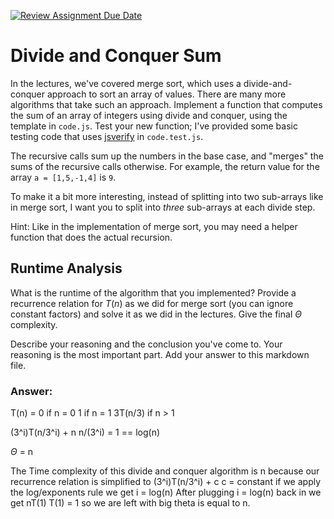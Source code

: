 [![Review Assignment Due Date](https://classroom.github.com/assets/deadline-readme-button-24ddc0f5d75046c5622901739e7c5dd533143b0c8e959d652212380cedb1ea36.svg)](https://classroom.github.com/a/E1vcEWuv)
# Divide and Conquer Sum

In the lectures, we've covered merge sort, which uses a divide-and-conquer
approach to sort an array of values. There are many more algorithms that take
such an approach. Implement a function that computes the sum of an array of
integers using divide and conquer, using the template in `code.js`. Test your
new function; I've provided some basic testing code that uses
[jsverify](https://jsverify.github.io/) in `code.test.js`.

The recursive calls sum up the numbers in the base case, and "merges" the sums
of the recursive calls otherwise. For example, the return value for the array `a
= [1,5,-1,4]` is `9`.

To make it a bit more interesting, instead of splitting into two sub-arrays like
in merge sort, I want you to split into *three* sub-arrays at each divide step.

Hint: Like in the implementation of merge sort, you may need a helper function
that does the actual recursion.

## Runtime Analysis

What is the runtime of the algorithm that you implemented? Provide a recurrence
relation for $T(n)$ as we did for merge sort (you can ignore constant factors)
and solve it as we did in the lectures. Give the final $\Theta$ complexity.

Describe your reasoning and the conclusion you've come to. Your reasoning is the
most important part. Add your answer to this markdown file.



### Answer:
T(n) =  0	if n = 0
1		if n = 1
3T(n/3)     	if n > 1

(3^i)T(n/3^i) + n    n/(3^i) = 1  ==  log(n)

$\Theta$ = n
       
The Time complexity of this divide and conquer algorithm is n because our recurrence relation is simplified to (3^i)T(n/3^i) + c  c = constant if we apply the log/exponents rule we get i = log(n)  After plugging i = log(n) back in we get nT(1) T(1) = 1 so we are left with big theta is equal to n. 


       
